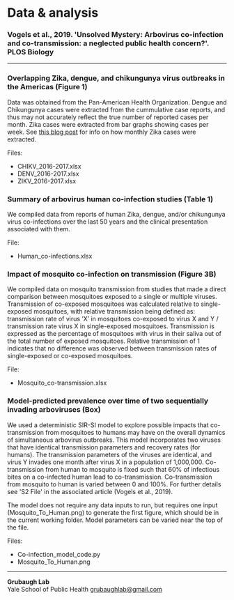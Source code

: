# Data & analysis

### Vogels et al., 2019. 'Unsolved Mystery: Arbovirus co-infection and co-transmission: a neglected public health concern?'. PLOS Biology

---

### Overlapping Zika, dengue, and chikungunya virus outbreaks in the Americas (Figure 1)

Data was obtained from the Pan-American Health Organization. Dengue and Chikungunya cases were extracted from the cummulative case reports, and thus may not accurately reflect the true number of reported cases per month. Zika cases were extracted from bar graphs showing cases per week. See [this blog post](http://andersen-lab.com/paho-zika-cases/) for info on how monthly Zika cases were extracted.

Files:
* CHIKV_2016-2017.xlsx
* DENV_2016-2017.xlsx
* ZIKV_2016-2017.xlsx


### Summary of arbovirus human co-infection studies (Table 1)

We compiled data from reports of human Zika, dengue, and/or chikungunya virus co-infections over the last 50 years and the clinical presentation associated with them.

File:
* Human_co-infections.xlsx

### Impact of mosquito co-infection on transmission (Figure 3B)

We compiled data on mosquito transmission from studies that made a direct comparison between mosquitoes exposed to a single or multiple viruses. Transmission of co-exposed mosquitoes was calculated relative to single-exposed mosquitoes, with relative transmission being defined as: transmission rate of virus ‘X’ in mosquitoes co-exposed to virus X and Y / transmission rate virus X in single-exposed mosquitoes. Transmission is expressed as the percentage of mosquitoes with virus in their saliva out of the total number of exposed mosquitoes. Relative transmission of 1 indicates that no difference was observed between transmission rates of single-exposed or co-exposed mosquitoes.

File:
* Mosquito_co-transmission.xlsx

### Model-predicted prevalence over time of two sequentially invading arboviruses (Box)
We used a deterministic SIR-SI model to explore possible impacts that co-transmission from mosquitoes to humans may have on the overall dynamics of simultaneous arbovirus outbreaks. This model incorporates two viruses that have identical transmission parameters and recovery rates (for humans). The transmission parameters of the viruses are identical, and virus Y invades one month after virus X in a population of 1,000,000. Co-transmission from human to mosquito is fixed such that 60% of infectious bites on a co-infected human lead to co-transmission. Co-transmission from mosquito to human is varied between 0 and 100%. For further details see 'S2 File' in the associated article (Vogels et al., 2019).

The model does not require any data inputs to run, but requires one input (Mosquito_To_Human.png) to generate the first figure, which should be in the current working folder. Model parameters can be varied near the top of the file. 	

Files:
* Co-infection_model_code.py
* Mosquito_To_Human.png


---
**Grubaugh Lab**  
Yale School of Public Health
[grubaughlab@gmail.com](mailto:grubaughlab@gmail.com)
